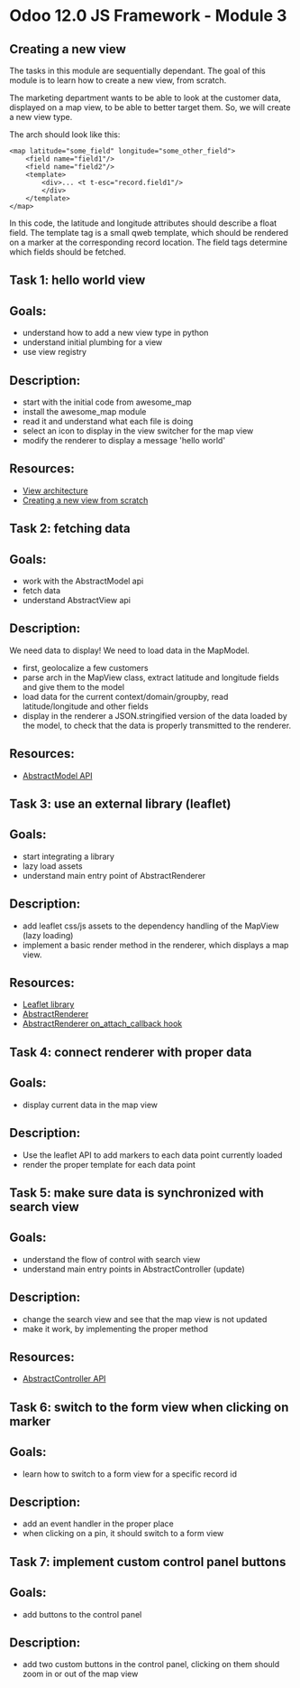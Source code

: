 # Odoo 12.0 JS Framework - Module 3

## Creating a new view

The tasks in this module are sequentially dependant. The goal of this module is
to learn how to create a new view, from scratch.

The marketing department wants to be able to look at the customer data,
displayed on a map view, to be able to better target them. So, we will create a
new view type.

The arch should look like this:

    <map latitude="some_field" longitude="some_other_field">
        <field name="field1"/>
        <field name="field2"/>
        <template>
            <div>... <t t-esc="record.field1"/>
            </div>
        </template>
    </map>

In this code, the latitude and longitude attributes should describe a float field.
The template tag is a small qweb template, which should be rendered on a marker
at the corresponding record location.  The field tags determine which fields
should be fetched.


## Task 1: hello world view

Goals:
------
- understand how to add a new view type in python
- understand initial plumbing for a view
- use view registry

Description:
------------
- start with the initial code from awesome_map
- install the awesome_map module
- read it and understand what each file is doing
- select an icon to display in the view switcher for the map view
- modify the renderer to display a message 'hello world'

Resources:
----------
* [View architecture](https://www.odoo.com/documentation/12.0/reference/javascript_reference.html#views)
* [Creating a new view from scratch](https://www.odoo.com/documentation/12.0/reference/javascript_cheatsheet.html#creating-a-new-view-from-scratch)


## Task 2: fetching data

Goals:
------
- work with the AbstractModel api
- fetch data
- understand AbstractView api

Description:
------------
We need data to display! We need to load data in the MapModel.

- first, geolocalize a few customers
- parse arch in the MapView class, extract latitude and longitude fields and
  give them to the model
- load data for the current context/domain/groupby, read latitude/longitude
  and other fields
- display in the renderer a JSON.stringified version of the data loaded by the
  model, to check that the data is properly transmitted to the renderer.

Resources:
----------
* [AbstractModel API](https://github.com/odoo/odoo/blob/57decbbed6d3d8899b09a58361ae9b30d39a9c03/addons/web/static/src/js/views/abstract_model.js)


## Task 3: use an external library (leaflet)

Goals:
------
- start integrating a library
- lazy load assets
- understand main entry point of AbstractRenderer

Description:
------------
- add leaflet css/js assets to the dependency handling of the MapView (lazy
  loading)
- implement a basic render method in the renderer, which displays a map view.

Resources:
----------
- [Leaflet library](https://leafletjs.com/)
- [AbstractRenderer](https://github.com/odoo/odoo/blob/57decbbed6d3d8899b09a58361ae9b30d39a9c03/addons/web/static/src/js/views/abstract_renderer.js)
- [AbstractRenderer on_attach_callback hook](https://github.com/odoo/odoo/blob/57decbbed6d3d8899b09a58361ae9b30d39a9c03/addons/web/static/src/js/views/abstract_renderer.js#L42)


## Task 4: connect renderer with proper data

Goals:
------
- display current data in the map view

Description:
------------
- Use the leaflet API to add markers to each data point currently loaded
- render the proper template for each data point


## Task 5: make sure data is synchronized with search view

Goals:
------
- understand the flow of control with search view
- understand main entry points in AbstractController (update)

Description:
------------
- change the search view and see that the map view is not updated
- make it work, by implementing the proper method

Resources:
----------
- [AbstractController API](https://github.com/odoo/odoo/blob/57decbbed6d3d8899b09a58361ae9b30d39a9c03/addons/web/static/src/js/views/abstract_controller.js)


## Task 6: switch to the form view when clicking on marker

Goals:
------
- learn how to switch to a form view for a specific record id

Description:
------------
- add an event handler in the proper place
- when clicking on a pin, it should switch to a form view


## Task 7: implement custom control panel buttons

Goals:
------
- add buttons to the control panel

Description:
------------
- add two custom buttons in the control panel, clicking on them should zoom in
  or out of the map view


